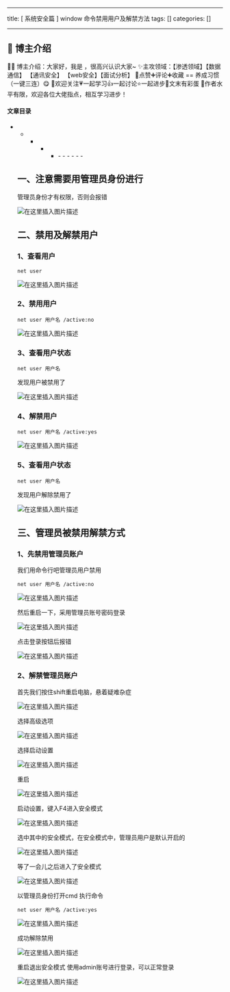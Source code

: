 
--- 
title:  [ 系统安全篇 ] window 命令禁用用户及解禁方法 
tags: []
categories: [] 

---
>  
 <h2>🍬 博主介绍</h2> 
 👨‍🎓 博主介绍：大家好，我是  ，很高兴认识大家~ ✨主攻领域：【渗透领域】【数据通信】 【通讯安全】 【web安全】【面试分析】 🎉点赞➕评论➕收藏 == 养成习惯（一键三连）😋 🎉欢迎关注💗一起学习👍一起讨论⭐️一起进步📝文末有彩蛋 🙏作者水平有限，欢迎各位大佬指点，相互学习进步！ 




#### 文章目录
- - - - <ul><li>- - - - - - 


## 一、注意需要用管理员身份进行

>  
 管理员身份才有权限，否则会报错 


<img src="https://img-blog.csdnimg.cn/847494474b69452ea4ada0bf9705754f.png" alt="在这里插入图片描述">

## 二、禁用及解禁用户

### 1、查看用户

```
net user

```

<img src="https://img-blog.csdnimg.cn/9c3324ea4b9b4b9caabdcb962e58926c.png" alt="在这里插入图片描述">

### 2、禁用用户

```
net user 用户名 /active:no

```

<img src="https://img-blog.csdnimg.cn/11ff308406834d5f9cb524bcaec5ec01.png" alt="在这里插入图片描述">

### 3、查看用户状态

```
net user 用户名

```

>  
 发现用户被禁用了 


<img src="https://img-blog.csdnimg.cn/e0d26c765ffc4818bf1320188978b1a3.png" alt="在这里插入图片描述">

### 4、解禁用户

```
net user 用户名 /active:yes

```

<img src="https://img-blog.csdnimg.cn/e4c8285a77844e1099034376ca663913.png" alt="在这里插入图片描述">

### 5、查看用户状态

```
net user 用户名

```

>  
 发现用户解除禁用了 


<img src="https://img-blog.csdnimg.cn/eb42914f7d8e4100a7dc1ebadd5f3814.png" alt="在这里插入图片描述">

## 三、管理员被禁用解禁方式

### 1、先禁用管理员账户

>  
 我们用命令行吧管理员用户禁用 


```
net user 用户名 /active:no

```

<img src="https://img-blog.csdnimg.cn/6440431402fe449e93b537207923f1c8.png" alt="在这里插入图片描述">

>  
 然后重启一下，采用管理员账号密码登录 


<img src="https://img-blog.csdnimg.cn/95217592e1cd4e23ab64a5ba5ad90004.png" alt="在这里插入图片描述">

>  
 点击登录按钮后报错 


<img src="https://img-blog.csdnimg.cn/9dced3589cac4f57ba564fe495557643.png" alt="在这里插入图片描述">

### 2、解禁管理员账户

>  
 首先我们按住shift重启电脑，悬着疑难杂症 


<img src="https://img-blog.csdnimg.cn/8a8e36fc53a24bedbbb8ce0db93f16e6.png" alt="在这里插入图片描述">

>  
 选择高级选项 


<img src="https://img-blog.csdnimg.cn/39bc85d506984809b2e30e608e0de2c3.png" alt="在这里插入图片描述">

>  
 选择启动设置 


<img src="https://img-blog.csdnimg.cn/591064835ba14b248f23ed577a4936a5.png" alt="在这里插入图片描述">

>  
 重启 


<img src="https://img-blog.csdnimg.cn/8e24b009e82e436c96155d693828370d.png" alt="在这里插入图片描述">

>  
 启动设置，键入F4进入安全模式 


<img src="https://img-blog.csdnimg.cn/d536452110f549f98408cbeec734bae1.png" alt="在这里插入图片描述">

>  
 选中其中的安全模式，在安全模式中，管理员用户是默认开启的 


<img src="https://img-blog.csdnimg.cn/5607b6ba6de6494590be806745e87441.png" alt="在这里插入图片描述">

>  
 等了一会儿之后进入了安全模式 


<img src="https://img-blog.csdnimg.cn/1b7488c9fdbf45feae792fd669668866.png" alt="在这里插入图片描述">

>  
 以管理员身份打开cmd 执行命令 


```
net user 用户名 /active:yes

```

<img src="https://img-blog.csdnimg.cn/671678ab703148bc969bdeea0476247c.png" alt="在这里插入图片描述">

>  
 成功解除禁用 


<img src="https://img-blog.csdnimg.cn/7814fabc1ef64031ab0902367dd88174.png" alt="在这里插入图片描述">

>  
 重启退出安全模式 使用admin账号进行登录，可以正常登录 


<img src="https://img-blog.csdnimg.cn/7d5fe34448bb4dbe8ca9a672e307b0e3.png" alt="在这里插入图片描述">

